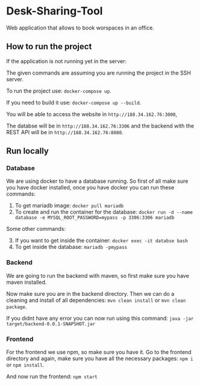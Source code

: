 # Desk-Sharing-Tool

Web application that allows to book worspaces in an office.

## How to run the project

If the application is not running yet in the server:

The given commands are assuming you are running the project in the SSH server.

To run the project use: `docker-compose up`.

If you need to build it use: `docker-compose up --build`.

You will be able to access the website in `http://188.34.162.76:3000`,

The databse will be in `http://188.34.162.76:3306` and the backend with the REST API will be in `http://188.34.162.76:8080`.


## Run locally

### Database

We are using docker to have a database running. So first of all make sure you have docker installed, once you have docker you can run these commands:

1. To get mariadb image: `docker pull mariadb`
2. To create and run the container for the database: `docker run -d --name database -e MYSQL_ROOT_PASSWORD=mypass -p 3306:3306 mariadb`

Some other commands:

3. If you want to get inside the container: `docker exec -it databse bash`
4. To get inside the database: `mariadb -pmypass`

### Backend

We are going to run the backend with maven, so first make sure you have maven installed.

Now make sure you are in the backend directory. Then we can do a cleaning and install of all dependencies: `mvn clean install` or `mvn clean package`.

If you didnt have any error you can now run using this command: `java -jar target/backend-0.0.1-SNAPSHOT.jar `

### Frontend

For the frontend we use npm, so make sure you have it. Go to the frontend directory and again, make sure you have all the necessary packages: `npm i` or `npm install`.

And now run the frontend: `npm start`
